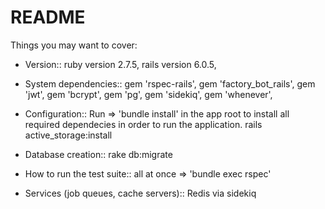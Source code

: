 # README

Things you may want to cover:

* Version::
  ruby version 2.7.5,
  rails version 6.0.5,
  
  
* System dependencies::
  gem 'rspec-rails',
  gem 'factory_bot_rails',
  gem 'jwt',
  gem 'bcrypt',
  gem 'pg',
  gem 'sidekiq',
  gem 'whenever',
 
* Configuration::
  Run => 'bundle install' in the app root to install all required dependecies in order to run the application.
  rails active_storage:install

* Database creation::
  rake db:migrate

* How to run the test suite::
  all at once => 'bundle exec rspec'
  
* Services (job queues, cache servers)::
  Redis via sidekiq 
